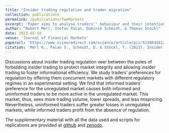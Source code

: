 ```yaml
---
title: "Insider trading regulation and trader migration"
collection: publications
permalink: /pubilcations/TwoMarkets
excerpt: 'Paper aims to analyse traders'' behaviour and their intention to migrate between markets, if they are free to trade in multiple markets with different prevailing insider trading regulations.'
author: "Robert Merl, Stefan Palan, Dominik Schmidt, & Thomas Stöckl"
date: 2023-05-18
venue: 'Journal of Financial Markets'
paperurl: 'https://www.sciencedirect.com/science/article/pii/S138641812300037X'
citation: 'Merl R., Palan S., Schmidt, D. & Stöckl, T. (2023). Insider trading regulation and trader migration, <i>Journal of Financial Markets </i>, DOI 10.1016/j.finmar.2023.100839'
---
```


Discussions about insider trading regulation veer between the poles of forbidding insider trading to protect market integrity and allowing insider trading to foster informational efficiency. We study traders’ preferences for regulation by offering them concurrent markets with different regulatory regimes in an experimental setting. We find that informed traders’ preference for the unregulated market causes both informed and uninformed traders to be more active in the unregulated market. This market, thus, sees more trading volume, lower spreads, and less mispricing. Nevertheless, uninformed traders suffer greater losses in unregulated markets, while informed traders profit from the absence of regulation.

The supplementary material with all the data used and scripts for replications are provided at [github](https://github.com/domidt/TraderMigration) and [zenodo](https://zenodo.org/record/7957927).
